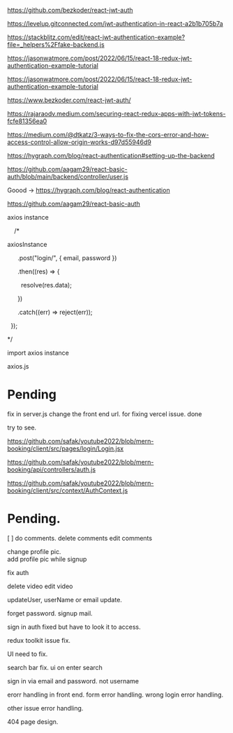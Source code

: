 
https://github.com/bezkoder/react-jwt-auth


https://levelup.gitconnected.com/jwt-authentication-in-react-a2b1b705b7a


https://stackblitz.com/edit/react-jwt-authentication-example?file=_helpers%2Ffake-backend.js

https://jasonwatmore.com/post/2022/06/15/react-18-redux-jwt-authentication-example-tutorial

https://jasonwatmore.com/post/2022/06/15/react-18-redux-jwt-authentication-example-tutorial

https://www.bezkoder.com/react-jwt-auth/

https://rajaraodv.medium.com/securing-react-redux-apps-with-jwt-tokens-fcfe81356ea0


https://medium.com/@dtkatz/3-ways-to-fix-the-cors-error-and-how-access-control-allow-origin-works-d97d55946d9

https://hygraph.com/blog/react-authentication#setting-up-the-backend


https://github.com/aagam29/react-basic-auth/blob/main/backend/controller/user.js











Goood ->  https://hygraph.com/blog/react-authentication


https://github.com/aagam29/react-basic-auth





axios instance

    /*

axiosInstance

      .post("login/", { email, password })

      .then((res) => {

        resolve(res.data);

      })

      .catch((err) => reject(err));

  });

*/



import axios instance 

axios.js





# Pending

fix in server.js change the front end url. for fixing vercel issue. done


try to see.

https://github.com/safak/youtube2022/blob/mern-booking/client/src/pages/login/Login.jsx

https://github.com/safak/youtube2022/blob/mern-booking/api/controllers/auth.js

https://github.com/safak/youtube2022/blob/mern-booking/client/src/context/AuthContext.js





# Pending.

[ ] do comments. 
  delete comments
  edit comments


change profile pic.  
add profile pic while signup

fix auth

delete video
edit video

updateUser, userName or email update.

forget password.
signup mail.


sign in auth fixed but have to look it to access.

redux toolkit issue fix.

UI need to fix.

search bar fix. ui on enter search


sign in via email and password. not username


erorr handling in front end.
form error handling.
wrong login error handling.

other issue error handling.



404 page design.



